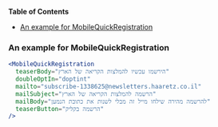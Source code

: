 <!-- START doctoc generated TOC please keep comment here to allow auto update -->
<!-- DON'T EDIT THIS SECTION, INSTEAD RE-RUN doctoc TO UPDATE -->
**Table of Contents**

- [An example for MobileQuickRegistration](#an-example-for-mobilequickregistration)

<!-- END doctoc generated TOC please keep comment here to allow auto update -->

### An example for MobileQuickRegistration

```jsx
<MobileQuickRegistration
  teaserBody="הירשמו עכשיו להמלצות הקריאה של הארץ"
  doubleOptIn="doptint"
  mailto="subscribe-1338625@newsletters.haaretz.co.il"
  mailSubject="הרשמה להמלצות הקריאה של הארץ"
  mailBody="להרשמה מהירה שילחו מייל זה מבלי לשנות את כתובת הנמען"
  teaserButton="הרשמה בקליק"
/>
```
